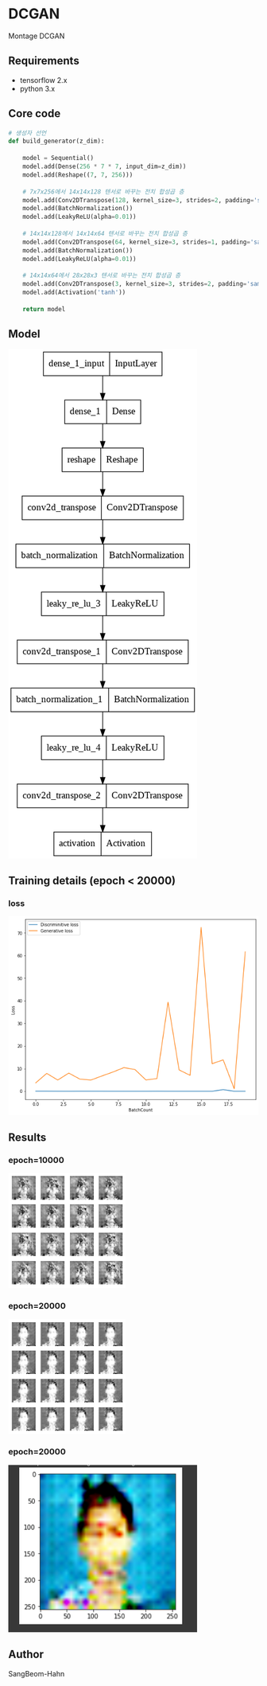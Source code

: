 # DCGAN
Montage DCGAN

## Requirements
* tensorflow 2.x
* python 3.x

## Core code
```python
# 생성자 선언
def build_generator(z_dim):

    model = Sequential()
    model.add(Dense(256 * 7 * 7, input_dim=z_dim))
    model.add(Reshape((7, 7, 256)))

    # 7x7x256에서 14x14x128 텐서로 바꾸는 전치 합성곱 층
    model.add(Conv2DTranspose(128, kernel_size=3, strides=2, padding='same'))
    model.add(BatchNormalization())
    model.add(LeakyReLU(alpha=0.01))

    # 14x14x128에서 14x14x64 텐서로 바꾸는 전치 합성곱 층
    model.add(Conv2DTranspose(64, kernel_size=3, strides=1, padding='same'))
    model.add(BatchNormalization())
    model.add(LeakyReLU(alpha=0.01))

    # 14x14x64에서 28x28x3 텐서로 바꾸는 전치 합성곱 층
    model.add(Conv2DTranspose(3, kernel_size=3, strides=2, padding='same'))
    model.add(Activation('tanh'))

    return model
```


## Model
![model](./assests/model.png)



## Training details (epoch < 20000)

### loss
![loss_G_100](./assests/loss.png)


## Results
### epoch=10000
![test_acc](./assests/result1.PNG)

### epoch=20000
![test_loss](./assests/result2.png)

### epoch=20000
![test_loss](./assests/result.PNG)


## Author
SangBeom-Hahn

